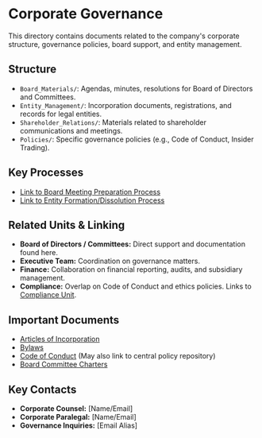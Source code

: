 # Corporate Governance

This directory contains documents related to the company's corporate structure, governance policies, board support, and entity management.

## Structure
- `Board_Materials/`: Agendas, minutes, resolutions for Board of Directors and Committees.
- `Entity_Management/`: Incorporation documents, registrations, and records for legal entities.
- `Shareholder_Relations/`: Materials related to shareholder communications and meetings.
- `Policies/`: Specific governance policies (e.g., Code of Conduct, Insider Trading).

## Key Processes
- [Link to Board Meeting Preparation Process](./../Processes/Board_Meeting_Prep_Process.md)
- [Link to Entity Formation/Dissolution Process](./../Processes/Entity_Management_Process.md)

## Related Units & Linking
- **Board of Directors / Committees:** Direct support and documentation found here.
- **Executive Team:** Coordination on governance matters.
- **Finance:** Collaboration on financial reporting, audits, and subsidiary management.
- **Compliance:** Overlap on Code of Conduct and ethics policies. Links to [Compliance Unit](../../Compliance/).

## Important Documents
- [Articles of Incorporation](./Entity_Management/Articles_of_Incorporation.md)
- [Bylaws](./Entity_Management/Bylaws.md)
- [Code of Conduct](./Policies/Code_of_Conduct.md) (May also link to central policy repository)
- [Board Committee Charters](./Board_Materials/Committee_Charters/) <!-- Example subdir -->

## Key Contacts

*   **Corporate Counsel:** [Name/Email]
*   **Corporate Paralegal:** [Name/Email]
*   **Governance Inquiries:** [Email Alias] 